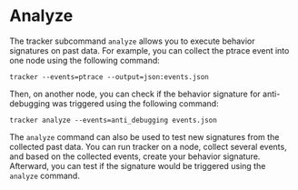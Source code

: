 # Analyze

The tracker subcommand `analyze` allows you to execute behavior signatures on past data. 
For example, you can collect the ptrace event into one node using the following command:

```
tracker --events=ptrace --output=json:events.json
```

Then, on another node, you can check if the behavior signature for anti-debugging was triggered using the following command:

```
tracker analyze --events=anti_debugging events.json
```

The `analyze` command can also be used to test new signatures from the collected past data. You can run tracker on a node, collect several events, and based on the collected events, create your behavior signature. Afterward, you can test if the signature would be triggered using the `analyze` command.
